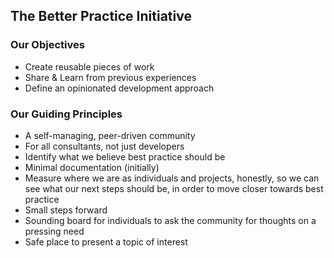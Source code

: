 ## The Better Practice Initiative

### Our Objectives
* Create reusable pieces of work
* Share & Learn from previous experiences
* Define an opinionated development approach

### Our Guiding Principles
* A self-managing, peer-driven community
* For all consultants, not just developers
* Identify what we believe best practice should be
* Minimal documentation (initially)
* Measure where we are as individuals and projects, honestly, so we can see what our next steps should be, in order to move closer towards best practice
* Small steps forward
* Sounding board for individuals to ask the community for thoughts on a pressing need
* Safe place to present a topic of interest
